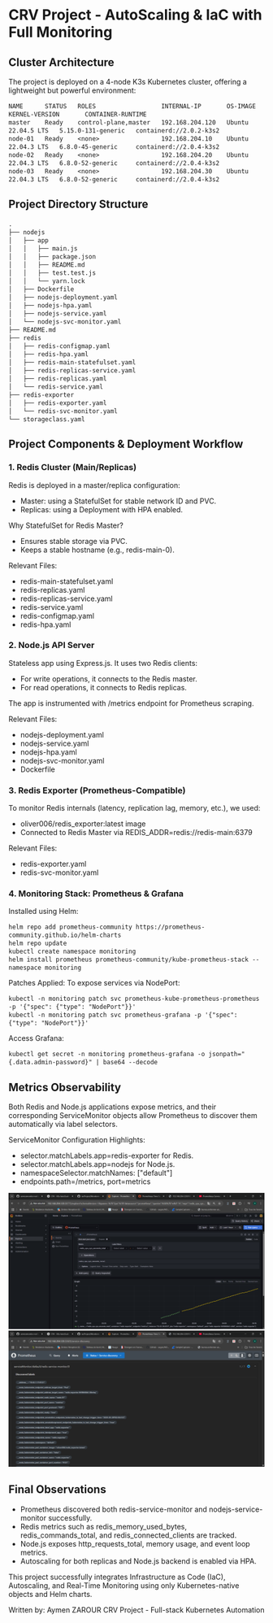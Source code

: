 
# CRV Project - AutoScaling & IaC with Full Monitoring

## Cluster Architecture

The project is deployed on a 4-node K3s Kubernetes cluster, offering a lightweight but powerful environment:

```
NAME      STATUS   ROLES                  INTERNAL-IP       OS-IMAGE             KERNEL-VERSION       CONTAINER-RUNTIME
master    Ready    control-plane,master   192.168.204.120   Ubuntu 22.04.5 LTS   5.15.0-131-generic   containerd://2.0.2-k3s2
node-01   Ready    <none>                 192.168.204.10    Ubuntu 22.04.3 LTS   6.8.0-45-generic     containerd://2.0.4-k3s2
node-02   Ready    <none>                 192.168.204.20    Ubuntu 22.04.3 LTS   6.8.0-52-generic     containerd://2.0.4-k3s2
node-03   Ready    <none>                 192.168.204.30    Ubuntu 22.04.3 LTS   6.8.0-52-generic     containerd://2.0.4-k3s2
```

## Project Directory Structure

```
.
├── nodejs
│   ├── app
│   │   ├── main.js
│   │   ├── package.json
│   │   ├── README.md
│   │   ├── test.test.js
│   │   └── yarn.lock
│   ├── Dockerfile
│   ├── nodejs-deployment.yaml
│   ├── nodejs-hpa.yaml
│   ├── nodejs-service.yaml
│   └── nodejs-svc-monitor.yaml
├── README.md
├── redis
│   ├── redis-configmap.yaml
│   ├── redis-hpa.yaml
│   ├── redis-main-statefulset.yaml
│   ├── redis-replicas-service.yaml
│   ├── redis-replicas.yaml
│   └── redis-service.yaml
├── redis-exporter
│   ├── redis-exporter.yaml
│   └── redis-svc-monitor.yaml
└── storageclass.yaml
```

## Project Components & Deployment Workflow

### 1. Redis Cluster (Main/Replicas)

Redis is deployed in a master/replica configuration:

- Master: using a StatefulSet for stable network ID and PVC.
- Replicas: using a Deployment with HPA enabled.

Why StatefulSet for Redis Master?
- Ensures stable storage via PVC.
- Keeps a stable hostname (e.g., redis-main-0).

Relevant Files:
- redis-main-statefulset.yaml
- redis-replicas.yaml
- redis-replicas-service.yaml
- redis-service.yaml
- redis-configmap.yaml
- redis-hpa.yaml

### 2. Node.js API Server

Stateless app using Express.js. It uses two Redis clients:

- For write operations, it connects to the Redis master.
- For read operations, it connects to Redis replicas.

The app is instrumented with /metrics endpoint for Prometheus scraping.

Relevant Files:
- nodejs-deployment.yaml
- nodejs-service.yaml
- nodejs-hpa.yaml
- nodejs-svc-monitor.yaml
- Dockerfile

### 3. Redis Exporter (Prometheus-Compatible)

To monitor Redis internals (latency, replication lag, memory, etc.), we used:

- oliver006/redis_exporter:latest image
- Connected to Redis Master via REDIS_ADDR=redis://redis-main:6379

Relevant Files:
- redis-exporter.yaml
- redis-svc-monitor.yaml

### 4. Monitoring Stack: Prometheus & Grafana

Installed using Helm:

```
helm repo add prometheus-community https://prometheus-community.github.io/helm-charts
helm repo update
kubectl create namespace monitoring
helm install prometheus prometheus-community/kube-prometheus-stack --namespace monitoring
```

Patches Applied:
To expose services via NodePort:

```
kubectl -n monitoring patch svc prometheus-kube-prometheus-prometheus -p '{"spec": {"type": "NodePort"}}'
kubectl -n monitoring patch svc prometheus-grafana -p '{"spec": {"type": "NodePort"}}'
```

Access Grafana:

```
kubectl get secret -n monitoring prometheus-grafana -o jsonpath="{.data.admin-password}" | base64 --decode
```

## Metrics Observability

Both Redis and Node.js applications expose metrics, and their corresponding ServiceMonitor objects allow Prometheus to discover them automatically via label selectors.

ServiceMonitor Configuration Highlights:
- selector.matchLabels.app=redis-exporter for Redis.
- selector.matchLabels.app=nodejs for Node.js.
- namespaceSelector.matchNames: ["default"]
- endpoints.path=/metrics, port=metrics

![Redis Metrics in Grafana](./graphana-redis.png)
![Prometheus Target Discovery](./prometheus-target.png)


## Final Observations

- Prometheus discovered both redis-service-monitor and nodejs-service-monitor successfully.
- Redis metrics such as redis_memory_used_bytes, redis_commands_total, and redis_connected_clients are tracked.
- Node.js exposes http_requests_total, memory usage, and event loop metrics.
- Autoscaling for both replicas and Node.js backend is enabled via HPA.

This project successfully integrates Infrastructure as Code (IaC), Autoscaling, and Real-Time Monitoring using only Kubernetes-native objects and Helm charts.

Written by: Aymen ZAROUR
CRV Project - Full-stack Kubernetes Automation
